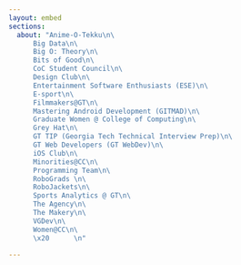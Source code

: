 ```yaml
--- 
layout: embed
sections: 
  about: "Anime-O-Tekku\n\
      Big Data\n\
      Big O: Theory\n\
      Bits of Good\n\
      CoC Student Council\n\
      Design Club\n\
      Entertainment Software Enthusiasts (ESE)\n\
      E-sport\n\
      Filmmakers@GT\n\
      Mastering Android Development (GITMAD)\n\
      Graduate Women @ College of Computing\n\
      Grey Hat\n\
      GT TIP (Georgia Tech Technical Interview Prep)\n\
      GT Web Developers (GT WebDev)\n\
      iOS Club\n\
      Minorities@CC\n\
      Programming Team\n\
      RoboGrads \n\
      RoboJackets\n\
      Sports Analytics @ GT\n\
      The Agency\n\
      The Makery\n\
      VGDev\n\
      Women@CC\n\
      \x20      \n"
      
---
```


